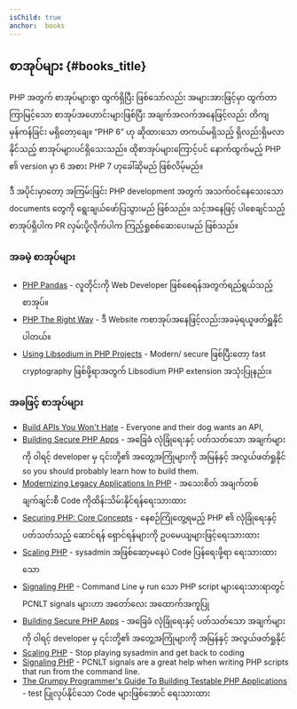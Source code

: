 ```yaml
---
isChild: true
anchor:  books
---
```


## စာအုပ်များ {#books_title}

PHP အတွက် စာအုပ်များစွာ ထွက်ရှိပြီး ဖြစ်သော်လည်း အများအားဖြင့်မှာ ထွက်တာကြာမြင့်သော စာအုပ်အဟောင်းများဖြစ်ပြီး အချက်အလက်အနေဖြင့်လည်း တိကျမှန်ကန်ခြင်း မရှိတော့ချေ။ “PHP 6” ဟု ဆိုထားသော တကယ်မရှိသည့် ရှိလည်းရှိမလာနိုင်သည့် စာအုပ်များပင်ရှိသေးသည်။ ထိုစာအုပ်များကြောင့်ပင် နောက်ထွက်မည့် PHP ၏ version မှာ 6 အစား PHP 7 ဟုခေါ်ဆိုမည် ဖြစ်လိမ့်မည်။

ဒီ အပိုင်းမှာတော့ အကြမ်းဖြင်း PHP development အတွက် အသက်ဝင်နေသေးသော documents တွေကို ရွေးချယ်ဖော်ပြသွားမည် ဖြစ်သည်။ သင့်အနေဖြင့် ပါစေချင်သည့် စာအုပ်ရှိပါက PR လှမ်းပို့လိုက်ပါက ကြည့်ရှုစစ်ဆေးပေးမည် ဖြစ်သည်။ 

### အခမဲ့ စာအုပ်များ

* [PHP Pandas](http://daylerees.com/php-pandas/) - လူတိုင်းကို Web Developer ဖြစ်စေရန်အတွက်ရည်ရွယ်သည့်စာအုပ်။
* [PHP The Right Way](https://leanpub.com/phptherightway/) -  ဒီ Website ကစာအုပ်အနေဖြင့်လည်းအခမဲ့ရယူဖတ်ရှူနိုင်ပါတယ်။
* [Using Libsodium in PHP Projects](https://paragonie.com/book/pecl-libsodium) - Modern/ secure ဖြစ်ပြီးတော့ fast cryptography ဖြစ်ဖို့ရာအတွက် Libsodium PHP extension အသုံးပြုနည်း။

### အခဖြင့် စာအုပ်များ

* [Build APIs You Won't Hate](https://leanpub.com/build-apis-you-wont-hate) - Everyone and their dog wants an API,
* [Building Secure PHP Apps](https://leanpub.com/buildingsecurephpapps) - အခြေခံ လုံခြုံရေးနှင့် ပတ်သတ်သော အချက်များကို ဝါရင့် developer မှ ၎င်းတို့၏ အတွေ့အကြုံများကို အမြန်နှင့် အလွယ်ဖတ်ရှုနိုင် 
so you should probably learn how to build them.
* [Modernizing Legacy Applications In PHP](https://leanpub.com/mlaphp) - အသေးစိတ် အချက်တစ်ချက်ချင်းစီ Code ကိုထိန်းသိမ်းနိုင်ရန်ရေးသားထား 
* [Securing PHP: Core Concepts](https://leanpub.com/securingphp-coreconcepts) - နေစဉ်ကြုံတွေ့ရမည့် PHP ၏ လုံခြုံရေးနှင့်ပတ်သတ်သည့် ဆောင်ရန် ရှောင်ရန်များကို ဥပမေယျများဖြင့်ရေးသားထား
* [Scaling PHP]( https://leanpub.com/scalingphp) - sysadmin အဖြစ်ဆော့မနေပဲ Code ပြန်ရေးဖို့ရာ ရေးသားထားသော 
* [Signaling PHP]( https://leanpub.com/signalingphp) - Command Line မှ run သော PHP script များရေးသားရာတွင်  PCNLT signals များဟာ အတော်လေး အထောက်အကူပြု
* [Building Secure PHP Apps](https://leanpub.com/buildingsecurephpapps) - အခြေခံ လုံခြုံရေးနှင့် ပတ်သတ်သော အချက်များကို ဝါရင့် developer မှ ၎င်းတို့၏ အတွေ့အကြုံများကို အမြန်နှင့် အလွယ်ဖတ်ရှုနိုင် 
* [Scaling PHP]( https://leanpub.com/scalingphp) - Stop playing sysadmin and get back to coding
* [Signaling PHP]( https://leanpub.com/signalingphp) - PCNLT signals are a great help when writing PHP scripts that
run from the command line.
* [The Grumpy Programmer's Guide To Building Testable PHP Applications](https://leanpub.com/grumpy-testing) - test ပြုလုပ်နိုင်သော Code များဖြစ်အောင် ရေးသားထား
